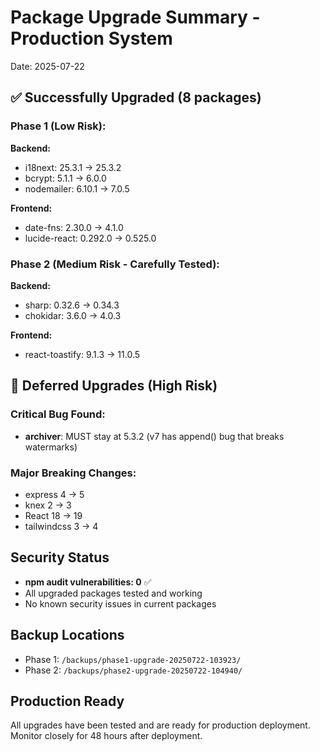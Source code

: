 # Package Upgrade Summary - Production System
Date: 2025-07-22

## ✅ Successfully Upgraded (8 packages)

### Phase 1 (Low Risk):
**Backend:**
- i18next: 25.3.1 → 25.3.2
- bcrypt: 5.1.1 → 6.0.0
- nodemailer: 6.10.1 → 7.0.5

**Frontend:**
- date-fns: 2.30.0 → 4.1.0
- lucide-react: 0.292.0 → 0.525.0

### Phase 2 (Medium Risk - Carefully Tested):
**Backend:**
- sharp: 0.32.6 → 0.34.3
- chokidar: 3.6.0 → 4.0.3

**Frontend:**
- react-toastify: 9.1.3 → 11.0.5

## 🚫 Deferred Upgrades (High Risk)

### Critical Bug Found:
- **archiver**: MUST stay at 5.3.2 (v7 has append() bug that breaks watermarks)

### Major Breaking Changes:
- express 4 → 5
- knex 2 → 3
- React 18 → 19
- tailwindcss 3 → 4

## Security Status
- **npm audit vulnerabilities: 0** ✅
- All upgraded packages tested and working
- No known security issues in current packages

## Backup Locations
- Phase 1: `/backups/phase1-upgrade-20250722-103923/`
- Phase 2: `/backups/phase2-upgrade-20250722-104940/`

## Production Ready
All upgrades have been tested and are ready for production deployment. Monitor closely for 48 hours after deployment.